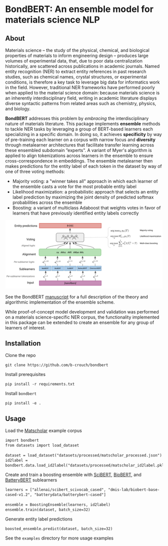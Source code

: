 # BondBERT: An ensemble model for materials science NLP

## About
Materials science – the study of the physical, chemical, and biological properties of materials to inform engineering design – produces large volumes of experimental data, 
that, due to poor data centralization historically, are scattered across publications in academic journals. Named entity recognition (NER) to extract entity references in
past research studies, such as chemical names, crystal structures, or experimental conditions, is therefore a key task to leverage big data for informatics work in the field. 
However, traditional NER frameworks have performed poorly when applied to the material science domain: because materials science is an inherently interdisciplinary field, 
writing in academic literature displays diverse syntactic patterns from related areas such as chemistry, physics, and biology. 

**BondBERT** addresses this problem by *embracing* the interdisciplinary nature of materials literature. This package implements **ensemble** methods to tackle NER tasks
by leveraging a group of BERT-based learners each specializing in a specific domain. In doing so, it achieves **specificity** by way of pre-training each learner on a corpus with narrow focus and **diversity** through metalearner architectures that facilitate transfer learning across these ensembled subdomain ”experts". A variant of Myer's algorithm
is applied to align tokenizations across learners in the ensemble to ensure cross-correspondence in embeddings. The ensemble metalearner then makes predictions for the entity label of each token
in the dataset by way of one of three voting methods:
* Majority voting: a "winner takes all" approach in which each learner of the ensemble casts a vote for the most probable entity label
* Likelihood maximization: a probabilistic approach that selects an entity label prediction by maximizing the joint density of predicted softmax probabilities across the ensemble
* Boosting: a variant of multiclass Adaboost that weights votes in favor of learners that have previously identified entity labels correctly

<p align="center">
  <img src="ensemble.png" />
</p>

See the BondBERT [manuscript](https://drive.google.com/file/d/1p6CevjP6UgZsCMUQCNxDrNikqmD4AtqX/view?usp=sharing) for a full description of the theory and algorithmic implementation of the ensemble scheme.

While proof-of-concept model development and validation was performed on a materials science-specific NER corpus, the functionality implemented in this package can be extended to create an ensemble for any group of learners of interest. 

## Installation
Clone the repo
```
git clone https://github.com/b-crouch/bondbert
```

Install prerequisites
```
pip install -r requirements.txt
```

Install `bondbert`
```
pip install -e .
```

## Usage
Load the [Matscholar](https://matscholar.com/) example corpus 
```
import bondbert
from datasets import load_dataset

dataset = load_dataset("datasets/processed/matscholar_processed.json")
id2label = bondbert.data.load_id2label("datasets/processed/matscholar_id2label.pkl")
```

Create and train a boosting ensemble with [SciBERT](https://huggingface.co/allenai/scibert_scivocab_cased), [BioBERT](https://huggingface.co/dmis-lab/biobert-v1.1), and [BatteryBERT](https://huggingface.co/batterydata/batterybert-cased) sublearners
```
learners = ["allenai/scibert_scivocab_cased", "dmis-lab/biobert-base-cased-v1.2", "batterydata/batterybert-cased"]

ensemble = BoostingEnsemble(learners, id2label)
ensemble.train(dataset, batch_size=32)
```

Generate entity label predictions
```
boosted_ensemble.predict(dataset, batch_size=32)
```

See the `examples` directory for more usage examples
